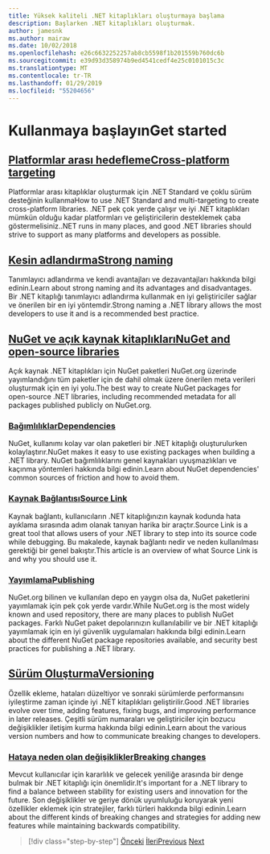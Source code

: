 ```yaml
---
title: Yüksek kaliteli .NET kitaplıkları oluşturmaya başlama
description: Başlarken .NET kitaplıkları oluşturmak.
author: jamesnk
ms.author: mairaw
ms.date: 10/02/2018
ms.openlocfilehash: e26c6632252257ab8cb5598f1b201559b760dc6b
ms.sourcegitcommit: e39d93d358974b9ed4541cedf4e25c0101015c3c
ms.translationtype: MT
ms.contentlocale: tr-TR
ms.lasthandoff: 01/29/2019
ms.locfileid: "55204656"
---
```

# <a name="get-started"></a><span data-ttu-id="bb3cf-103">Kullanmaya başlayın</span><span class="sxs-lookup"><span data-stu-id="bb3cf-103">Get started</span></span>

## <a name="cross-platform-targetingcross-platform-targetingmd"></a>[<span data-ttu-id="bb3cf-104">Platformlar arası hedefleme</span><span class="sxs-lookup"><span data-stu-id="bb3cf-104">Cross-platform targeting</span></span>](./cross-platform-targeting.md)

<span data-ttu-id="bb3cf-105">Platformlar arası kitaplıklar oluşturmak için .NET Standard ve çoklu sürüm desteğinin kullanma</span><span class="sxs-lookup"><span data-stu-id="bb3cf-105">How to use .NET Standard and multi-targeting to create cross-platform libraries.</span></span> <span data-ttu-id="bb3cf-106">.NET pek çok yerde çalışır ve iyi .NET kitaplıkları mümkün olduğu kadar platformları ve geliştiricilerin desteklemek çaba göstermelisiniz.</span><span class="sxs-lookup"><span data-stu-id="bb3cf-106">.NET runs in many places, and good .NET libraries should strive to support as many platforms and developers as possible.</span></span>

## <a name="strong-namingstrong-namingmd"></a>[<span data-ttu-id="bb3cf-107">Kesin adlandırma</span><span class="sxs-lookup"><span data-stu-id="bb3cf-107">Strong naming</span></span>](./strong-naming.md)

<span data-ttu-id="bb3cf-108">Tanımlayıcı adlandırma ve kendi avantajları ve dezavantajları hakkında bilgi edinin.</span><span class="sxs-lookup"><span data-stu-id="bb3cf-108">Learn about strong naming and its advantages and disadvantages.</span></span> <span data-ttu-id="bb3cf-109">Bir .NET kitaplığı tanımlayıcı adlandırma kullanmak en iyi geliştiriciler sağlar ve önerilen bir en iyi yöntemdir.</span><span class="sxs-lookup"><span data-stu-id="bb3cf-109">Strong naming a .NET library allows the most developers to use it and is a recommended best practice.</span></span>

## <a name="nuget-and-open-source-librariesnugetmd"></a>[<span data-ttu-id="bb3cf-110">NuGet ve açık kaynak kitaplıkları</span><span class="sxs-lookup"><span data-stu-id="bb3cf-110">NuGet and open-source libraries</span></span>](./nuget.md)

<span data-ttu-id="bb3cf-111">Açık kaynak .NET kitaplıkları için NuGet paketleri NuGet.org üzerinde yayımlandığını tüm paketler için de dahil olmak üzere önerilen meta verileri oluşturmak için en iyi yolu.</span><span class="sxs-lookup"><span data-stu-id="bb3cf-111">The best way to create NuGet packages for open-source .NET libraries, including recommended metadata for all packages published publicly on NuGet.org.</span></span>

### <a name="dependenciesdependenciesmd"></a>[<span data-ttu-id="bb3cf-112">Bağımlılıklar</span><span class="sxs-lookup"><span data-stu-id="bb3cf-112">Dependencies</span></span>](./dependencies.md)

<span data-ttu-id="bb3cf-113">NuGet, kullanımı kolay var olan paketleri bir .NET kitaplığı oluşturulurken kolaylaştırır.</span><span class="sxs-lookup"><span data-stu-id="bb3cf-113">NuGet makes it easy to use existing packages when building a .NET library.</span></span> <span data-ttu-id="bb3cf-114">NuGet bağımlılıklarını genel kaynakları uyuşmazlıkları ve kaçınma yöntemleri hakkında bilgi edinin.</span><span class="sxs-lookup"><span data-stu-id="bb3cf-114">Learn about NuGet dependencies' common sources of friction and how to avoid them.</span></span>

### <a name="source-linksourcelinkmd"></a>[<span data-ttu-id="bb3cf-115">Kaynak Bağlantısı</span><span class="sxs-lookup"><span data-stu-id="bb3cf-115">Source Link</span></span>](./sourcelink.md)

<span data-ttu-id="bb3cf-116">Kaynak bağlantı, kullanıcıların .NET kitaplığınızın kaynak kodunda hata ayıklama sırasında adım olanak tanıyan harika bir araçtır.</span><span class="sxs-lookup"><span data-stu-id="bb3cf-116">Source Link is a great tool that allows users of your .NET library to step into its source code while debugging.</span></span> <span data-ttu-id="bb3cf-117">Bu makalede, kaynak bağlantı nedir ve neden kullanılması gerektiği bir genel bakıştır.</span><span class="sxs-lookup"><span data-stu-id="bb3cf-117">This article is an overview of what Source Link is and why you should use it.</span></span>

### <a name="publishingpublish-nuget-packagemd"></a>[<span data-ttu-id="bb3cf-118">Yayımlama</span><span class="sxs-lookup"><span data-stu-id="bb3cf-118">Publishing</span></span>](./publish-nuget-package.md)

<span data-ttu-id="bb3cf-119">NuGet.org bilinen ve kullanılan depo en yaygın olsa da, NuGet paketlerini yayımlamak için pek çok yerde vardır.</span><span class="sxs-lookup"><span data-stu-id="bb3cf-119">While NuGet.org is the most widely known and used repository, there are many places to publish NuGet packages.</span></span> <span data-ttu-id="bb3cf-120">Farklı NuGet paket depolarınızın kullanılabilir ve bir .NET kitaplığı yayımlamak için en iyi güvenlik uygulamaları hakkında bilgi edinin.</span><span class="sxs-lookup"><span data-stu-id="bb3cf-120">Learn about the different NuGet package repositories available, and security best practices for publishing a .NET library.</span></span>

## <a name="versioningversioningmd"></a>[<span data-ttu-id="bb3cf-121">Sürüm Oluşturma</span><span class="sxs-lookup"><span data-stu-id="bb3cf-121">Versioning</span></span>](./versioning.md)

<span data-ttu-id="bb3cf-122">Özellik ekleme, hataları düzeltiyor ve sonraki sürümlerde performansını iyileştirme zaman içinde iyi .NET kitaplıkları geliştirilir.</span><span class="sxs-lookup"><span data-stu-id="bb3cf-122">Good .NET libraries evolve over time, adding features, fixing bugs, and improving performance in later releases.</span></span> <span data-ttu-id="bb3cf-123">Çeşitli sürüm numaraları ve geliştiriciler için bozucu değişiklikler iletişim kurma hakkında bilgi edinin.</span><span class="sxs-lookup"><span data-stu-id="bb3cf-123">Learn about the various version numbers and how to communicate breaking changes to developers.</span></span>

### <a name="breaking-changesbreaking-changesmd"></a>[<span data-ttu-id="bb3cf-124">Hataya neden olan değişiklikler</span><span class="sxs-lookup"><span data-stu-id="bb3cf-124">Breaking changes</span></span>](./breaking-changes.md)

<span data-ttu-id="bb3cf-125">Mevcut kullanıcılar için kararlılık ve gelecek yeniliğe arasında bir denge bulmak bir .NET kitaplığı için önemlidir.</span><span class="sxs-lookup"><span data-stu-id="bb3cf-125">It's important for a .NET library to find a balance between stability for existing users and innovation for the future.</span></span> <span data-ttu-id="bb3cf-126">Son değişiklikler ve geriye dönük uyumluluğu koruyarak yeni özellikler eklemek için stratejiler, farklı türleri hakkında bilgi edinin.</span><span class="sxs-lookup"><span data-stu-id="bb3cf-126">Learn about the different kinds of breaking changes and strategies for adding new features while maintaining backwards compatibility.</span></span>

>[!div class="step-by-step"]
><span data-ttu-id="bb3cf-127">[Önceki](index.md)
>[İleri](cross-platform-targeting.md)</span><span class="sxs-lookup"><span data-stu-id="bb3cf-127">[Previous](index.md)
[Next](cross-platform-targeting.md)</span></span>